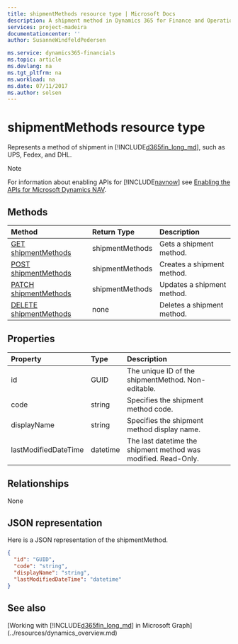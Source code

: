 ```yaml
---
title: shipmentMethods resource type | Microsoft Docs
description: A shipment method in Dynamics 365 for Finance and Operations, Business edition. 
services: project-madeira
documentationcenter: ''
author: SusanneWindfeldPedersen

ms.service: dynamics365-financials
ms.topic: article
ms.devlang: na
ms.tgt_pltfrm: na
ms.workload: na
ms.date: 07/11/2017
ms.author: solsen
---
```


# shipmentMethods resource type
Represents a method of shipment in [!INCLUDE[d365fin_long_md](../../includes/d365fin_long_md.md)], such as UPS, Fedex, and DHL.

> [!NOTE]  
> For information about enabling APIs for [!INCLUDE[navnow](../../includes/navnow_md.md)] see [Enabling the APIs for Microsoft Dynamics NAV](../../enabling-apis-for-dynamics-nav.md).

## Methods

| Method       | Return Type  |Description|
|:---------------|:--------|:----------|
|[GET shipmentMethods](../api/dynamics_shipmentmethods_get.md)|shipmentMethods|Gets a shipment method.|
|[POST shipmentMethods](../api/dynamics_create_shipmentmethods.md)|shipmentMethods|Creates a shipment method.|
|[PATCH shipmentMethods](../api/dynamics_shipmentmethods_update.md)|shipmentMethods|Updates a shipment method.|
|[DELETE shipmentMethods](../api/dynamics_shipmentmethods_delete.md)|none|Deletes a shipment method.|

## Properties
| Property	   | Type	|Description|
|:---------------|:--------|:----------|
|id|GUID|The unique ID of the shipmentMethod. Non-editable.|
|code|string|Specifies the shipment method code.|
|displayName|string|Specifies the shipment method display name.|
|lastModifiedDateTime|datetime|The last datetime the shipment method was modified. Read-Only.|  


## Relationships
None

## JSON representation

Here is a JSON representation of the shipmentMethod.

```json
{
  "id": "GUID",
  "code": "string",
  "displayName": "string",
  "lastModifiedDateTime": "datetime"
}

```

## See also
[Working with [!INCLUDE[d365fin_long_md](../../includes/d365fin_long_md.md)] in Microsoft Graph](../resources/dynamics_overview.md) 
